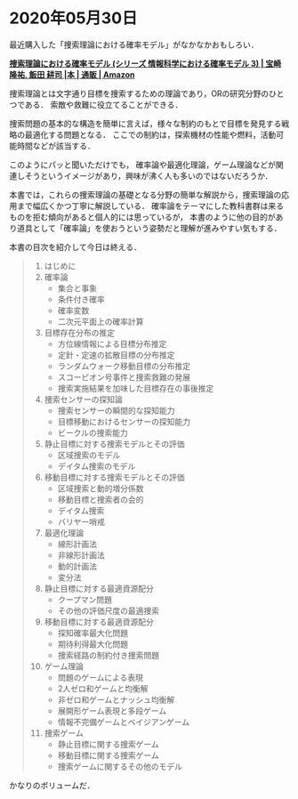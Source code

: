 # 2020年05月30日 


最近購入した「捜索理論における確率モデル」がなかなかおもしろい．


**[捜索理論における確率モデル (シリーズ 情報科学における確率モデル 3) | 宝崎 隆祐, 飯田 耕司 |本 | 通販 | Amazon](https://www.amazon.co.jp/dp/4339028339/)**


捜索理論とは文字通り目標を捜索するための理論であり，ORの研究分野のひとつである．
索敵や救難に役立てることができる．


捜索問題の基本的な構造を簡単に言えば，様々な制約のもとで目標を発見する戦略の最適化する問題となる．
ここでの制約は，探索機材の性能や燃料，活動可能時間などが該当する．


このようにパッと聞いただけでも，
確率論や最適化理論，ゲーム理論などが関連しそうというイメージがあり，興味が沸く人も多いのではないだろうか．


本書では，これらの捜索理論の基礎となる分野の簡単な解説から，捜索理論の応用まで幅広くかつ丁寧に解説している．
確率論をテーマにした教科書群は来るものを拒む傾向があると個人的には思っているが，
本書のように他の目的があり道具として「確率論」を使おうという姿勢だと理解が進みやすい気もする．


本書の目次を紹介して今日は終える．

> 1. はじめに
> 2. 確率論
>      * 集合と事象
>      * 条件付き確率
>      * 確率変数
>      * 二次元平面上の確率計算
> 3. 目標存在分布の推定
>     * 方位線情報による目標分布推定
>     * 定針・定速の拡散目標の分布推定
>     * ランダムウォーク移動目標の分布推定
>     * スコーピオン号事件と捜索救難の発展
>     * 捜索実施結果を加味した目標存在の事後推定
> 4. 捜索センサーの探知論
>     * 捜索センサーの瞬間的な探知能力
>     * 目標移動におけるセンサーの探知能力
>     * ビークルの捜索能力
> 5. 静止目標に対する捜索モデルとその評価
>     * 区域捜索のモデル
>     * デイタム捜索のモデル
> 6. 移動目標に対する捜索モデルとその評価
>     * 区域捜索と動的増分係数
>     * 移動目標と捜索者の会的
>     * デイタム捜索
>     * バリヤー哨戒
> 7. 最適化理論
>     * 線形計画法
>     * 非線形計画法
>     * 動的計画法
>     * 変分法
> 8. 静止目標に対する最適資源配分
>     * クープマン問題
>     * その他の評価尺度の最適捜索
> 9. 移動目標に対する最適資源配分
>     * 探知確率最大化問題
>     * 期待利得最大化問題
>     * 捜索経路の制約付き捜索問題
> 10. ゲーム理論
>      * 問題のゲームによる表現
>      * 2人ゼロ和ゲームと均衡解
>      * 非ゼロ和ゲームとナッシュ均衡解
>      * 展開形ゲーム表現と多段ゲーム
>      * 情報不完備ゲームとベイジアンゲーム
> 11. 捜索ゲーム
>      * 静止目標に関する捜索ゲーム
>      * 移動目標に関する捜索ゲーム
>      * 捜索ゲームに関するその他のモデル

かなりのボリュームだ．
